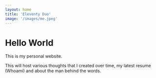 ```yaml
---
layout: home
title: 'Eleventy Duo'
image: '/images/me.jpeg'
---
```


# Hello World

This is my personal website. 

This will host various thoughts that I created over time,  my latest resume (Whoami) and about the man behind the words.

